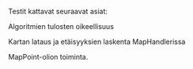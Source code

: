 
Testit kattavat seuraavat asiat:

Algoritmien tulosten oikeellisuus

Kartan lataus ja etäisyyksien laskenta MapHandlerissa

MapPoint-olion toiminta.